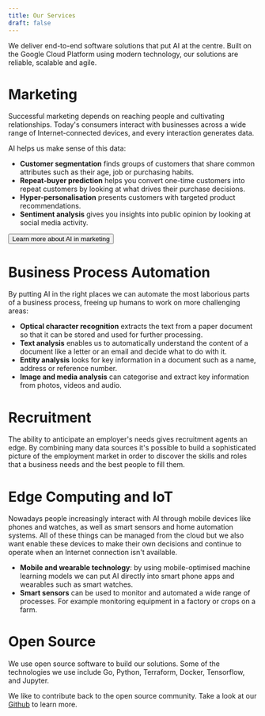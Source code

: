 ```yaml
---
title: Our Services
draft: false
---
```

We deliver end-to-end software solutions that put AI at the centre. Built on the Google Cloud Platform using modern technology, our solutions are reliable, scalable and agile.

# Marketing

Successful marketing depends on reaching people and cultivating relationships. Today's consumers interact with businesses across a wide range of Internet-connected devices, and every interaction generates data.

AI helps us make sense of this data:

* **Customer segmentation** finds groups of customers that share common attributes such as their age, job or purchasing habits.
* **Repeat-buyer prediction** helps you convert one-time customers into repeat customers by looking at what drives their purchase decisions.
* **Hyper-personalisation** presents customers with targeted product recommendations.
* **Sentiment analysis** gives you insights into public opinion by looking at social media activity.

<a href="/downloads/ai-in-marketing.pdf"><button type="button" class="btn btn-primary">Learn more about AI in marketing</button></a>

# Business Process Automation

By putting AI in the right places we can automate the most laborious parts of a business process, freeing up humans to work on more challenging areas:

* **Optical character recognition** extracts the text from a paper document so that it can be stored and used for further processing.
* **Text analysis** enables us to automatically understand the content of a document like a letter or an email and decide what to do with it.
* **Entity analysis** looks for key information in a document such as a name, address or reference number.
* **Image and media analysis** can categorise and extract key information from photos, videos and audio.

# Recruitment

The ability to anticipate an employer's needs gives recruitment agents an edge. By combining many data sources it's possible to build a sophisticated picture of the employment market in order to discover the skills and roles that a business needs and the best people to fill them.



# Edge Computing and IoT

Nowadays people increasingly interact with AI through mobile devices like phones and watches, as well as smart sensors and home automation systems. All of these things can be managed from the cloud but we also want enable these devices to make their own decisions and continue to operate when an Internet connection isn't available.

* **Mobile and wearable technology**: by using mobile-optimised machine learning models we can put AI directly into smart phone apps and wearables such as smart watches.
* **Smart sensors** can be used to monitor and automated a wide range of processes. For example monitoring equipment in a factory or crops on a farm.

# Open Source

We use open source software to build our solutions. Some of the technologies we use include Go, Python, Terraform, Docker, Tensorflow, and Jupyter.

We like to contribute back to the open source community. Take a look at our [Github](http://github.com/fuzzylabs) to learn more.
